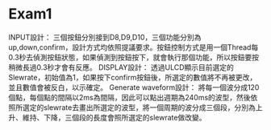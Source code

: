 # Exam1
INPUT設計：
  三個按鈕分別接到D8,D9,D10，三個功能分別為up,down,confirm，設計方式均依照提議要求。按鈕控制方式是用一個Thread每0.3秒去偵測按鈕狀態，如果偵測到按鈕按下，就會執行那個功能，所以按鈕要按稍微長過0.3秒才會有反應。
DISPLAY設計：
  透過ULCD顯示目前選定的Slewrate，初始值為1，如果按下confirm按鈕後，所選定的數值將不再被更改，並且數值會被反白，以示確定。
Generate waveform設計：
  將每一個波分成120個點，每個點的間隔以2ms為間隔，因此可以點出週期為240ms的波型，然後依照所選定的slewrate去畫出所選定的波型，將一個周期的波分成三個段，分別為上升、維持、下降，三個段的長度會照所選定的slewrate做改變。

